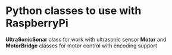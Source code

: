 # Python classes to use with RaspberryPi

**UltraSonicSonar** class for work with ultrasonic sensor
**Motor** and **MotorBridge** classes for motor control with encoding support
